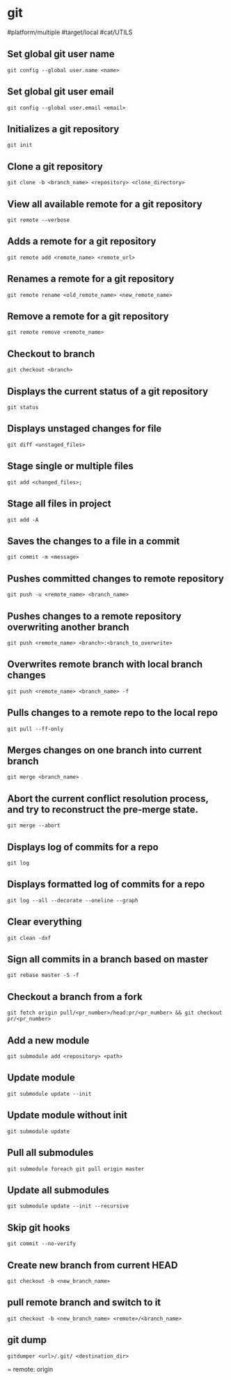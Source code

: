# git

#platform/multiple #target/local #cat/UTILS 

## Set global git user name
```
git config --global user.name <name>
```

## Set global git user email
```
git config --global user.email <email>
```

## Initializes a git repository
```
git init
```

## Clone a git repository
```
git clone -b <branch_name> <repository> <clone_directory>
```

## View all available remote for a git repository
```
git remote --verbose
```

## Adds a remote for a git repository
```
git remote add <remote_name> <remote_url>
```

## Renames a remote for a git repository
```
git remote rename <old_remote_name> <new_remote_name>
```

## Remove a remote for a git repository
```
git remote remove <remote_name>
```

## Checkout to branch
```
git checkout <branch>
```

## Displays the current status of a git repository
```
git status
```

## Displays unstaged changes for file
```
git diff <unstaged_files>
```

## Stage single or multiple files
```
git add <changed_files>;
```

## Stage all files in project
```
git add -A
```

## Saves the changes to a file in a commit
```
git commit -m <message>
```

## Pushes committed changes to remote repository
```
git push -u <remote_name> <branch_name>
```

## Pushes changes to a remote repository overwriting another branch
```
git push <remote_name> <branch>:<branch_to_overwrite>
```

## Overwrites remote branch with local branch changes
```
git push <remote_name> <branch_name> -f
```

## Pulls changes to a remote repo to the local repo
```
git pull --ff-only
```

## Merges changes on one branch into current branch
```
git merge <branch_name>
```

## Abort the current conflict resolution process, and try to reconstruct the pre-merge state.
```
git merge --abort
```

## Displays log of commits for a repo
```
git log
```

## Displays formatted log of commits for a repo
```
git log --all --decorate --oneline --graph
```

## Clear everything
```
git clean -dxf
```

## Sign all commits in a branch based on master
```
git rebase master -S -f
```

## Checkout a branch from a fork
```
git fetch origin pull/<pr_number>/head:pr/<pr_number> && git checkout pr/<pr_number>
```

## Add a new module
```
git submodule add <repository> <path>
```

## Update module
```
git submodule update --init
```

## Update module without init
```
git submodule update
```

## Pull all submodules
```
git submodule foreach git pull origin master
```

## Update all submodules
```
git submodule update --init --recursive
```

## Skip git hooks
```
git commit --no-verify
```

## Create new branch from current HEAD
```
git checkout -b <new_branch_name>
```

## pull remote branch and switch to it
```
git checkout -b <new_branch_name> <remote>/<branch_name>
```

## git dump
```
gitdumper <url>/.git/ <destination_dir>
```

= remote: origin
